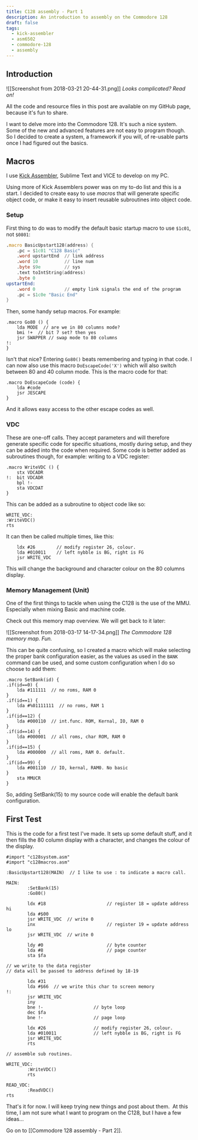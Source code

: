 ```yaml
---
title: C128 assembly - Part 1
description: An introduction to assembly on the Commodore 128
draft: false
tags:
  - kick-assembler
  - asm6502
  - commodore-128
  - assembly
---
```

## Introduction

![[Screenshot from 2018-03-21 20-44-31.png]]
*Looks complicated? Read on!*

All the code and resource files in this post are available on my GitHub page, because it's fun to share.

I want to delve more into the Commodore 128. It's such a nice system. Some of the new and advanced features are not easy to program though. So I decided to create a system, a framework if you will, of re-usable parts once I had figured out the basics.

## Macros

I use [Kick Assembler](http://www.theweb.dk/KickAssembler/Main.html#frontpage), Sublime Text and VICE to develop on my PC.  
  
Using more of Kick Assemblers power was on my to-do list and this is a start. I decided to create easy to use *macros* that will generate specific object code, or make it easy to insert reusable subroutines into object code.

### Setup

First thing to do was to modify the default basic startup macro to use `$1c01`, not `$0801`:

```asm 6502
.macro BasicUpstart128(address) {  
    .pc = $1c01 "C128 Basic"  
    .word upstartEnd  // link address  
    .word 10          // line num  
    .byte $9e         // sys  
    .text toIntString(address)  
    .byte 0  
upstartEnd:  
    .word 0           // empty link signals the end of the program  
    .pc = $1c0e "Basic End"  
}  
```

Then, some handy setup macros. For example:

```asm6502
.macro Go80 () {  
	lda MODE  // are we in 80 columns mode?  
	bmi !+  // bit 7 set? then yes  
	jsr SWAPPER // swap mode to 80 columns  
!:  
}
```

Isn't that nice? Entering `Go80()` beats remembering and typing in that code. I can now also use this macro `DoEscapeCode('X')` which will also switch between 80 and 40 column mode. This is the macro code for that:  

```
.macro DoEscapeCode (code) {  
	lda #code  
	jsr JESCAPE  
}  
```

And it allows easy access to the other escape codes as well.

### VDC

These are one-off calls. They accept parameters and will therefore generate specific code for specific situations, mostly during setup, and they can be added into the code when required. Some code is better added as subroutines though, for example: writing to a VDC register:  

```
.macro WriteVDC () {  
	stx VDCADR  
!:  bit VDCADR  
	bpl !-  
	sta VDCDAT  
}  
```

This can be added as a subroutine to object code like so:  

```
WRITE_VDC:  
:WriteVDC()  
rts
```

It can then be called multiple times, like this:  
  
```asm6502
	ldx #26        // modify register 26, colour.  
	lda #010011    // left nybble is BG, right is FG  
	jsr WRITE_VDC  
```
  
This will change the background and character colour on the 80 columns display.

### Memory Management (Unit)

One of the first things to tackle when using the C128 is the use of the MMU. Especially when mixing Basic and machine code.  
  
Check out this memory map overview. We will get back to it later: 

![[Screenshot from 2018-03-17 14-17-34.png]]
*The Commodore 128 memory map. Fun.*

This can be quite confusing, so I created a macro which will make selecting the proper bank configuration easier, as the values as used in the  `BANK` command can be used, and some custom configuration when I do so choose to add them:  

```
.macro SetBank(id) {  
.if(id==0) {
	lda #111111  // no roms, RAM 0  
}  
.if(id==1) {  
	lda #%01111111  // no roms, RAM 1  
}  
.if(id==12) {  
	lda #000110  // int.func. ROM, Kernal, IO, RAM 0  
}  
.if(id==14) {  
	lda #000001  // all roms, char ROM, RAM 0  
}  
.if(id==15) {  
	lda #000000  // all roms, RAM 0. default.  
}  
.if(id==99) {  
	lda #001110  // IO, kernal, RAM0. No basic  
}  
	sta MMUCR  
}
```

So, adding SetBank(15) to my source code will enable the default bank configuration.

## First Test

This is the code for a first test I've made. It sets up some default stuff, and it then fills the 80 column display with a character, and changes the colour of the display.  

```asm6502
#import "c128system.asm"  
#import "c128macros.asm"  
  
:BasicUpstart128(MAIN)  // I like to use : to indicate a macro call.  

MAIN:  
		:SetBank(15)
		:Go80()  
  
		ldx #18                       // register 18 = update address hi  
		lda #$00  
		jsr WRITE_VDC  // write 0  
		inx                           // register 19 = update address lo  
		jsr WRITE_VDC  // write 0  
  
		ldy #0                        // byte counter  
		lda #8                        // page counter  
		sta $fa  

// we write to the data register  
// data will be passed to address defined by 18-19  

		ldx #31
		lda #$66  // we write this char to screen memory  
!:  
		jsr WRITE_VDC  
		iny  
		bne !-                   // byte loop  
		dec $fa  
		bne !-                   // page loop  
  
		ldx #26                  // modify register 26, colour.  
		lda #010011              // left nybble is BG, right is FG  
		jsr WRITE_VDC  
		rts  
  
// assemble sub routines.  
  
WRITE_VDC:  
		:WriteVDC()  
		rts  

READ_VDC:  
		:ReadVDC()  
rts  
```  

That's it for now. I will keep trying new things and post about them.  At this time, I am not sure what I want to program on the C128, but I have a few ideas...

Go on to [[Commodore 128 assembly - Part 2]].

